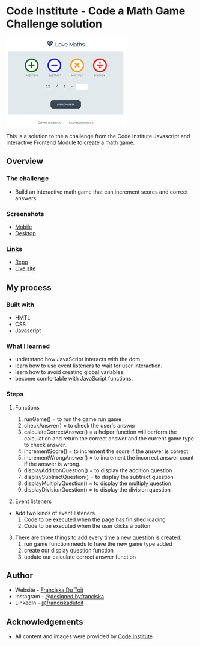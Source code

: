 # Code Institute - Code a Math Game Challenge solution
![Design](assets/wireframes/math-game-design.png)

This is a solution to the a challenge from the Code Institute Javascript and Interactive Frontend Module to create a math game. 

## Overview

### The challenge

- Build an interactive math game that can increment scores and correct answers.

### Screenshots

- [Mobile](assets/wireframes/mobile-design.png)
- [Desktop](assets/wireframes/math-game-design.png)

### Links

- [Repo](https://github.com/Franciskadtt/love-maths-game)
- [Live site](https://franciskadtt.github.io/Tea-Recipe-Steps/)

## My process

### Built with

- HMTL
- CSS 
- Javascript

### What I learned
- understand how JavaScript interacts with the dom.
- learn how to use event listeners to wait for user interaction.
- learn how to avoid creating global variables.
- become comfortable with JavaScript functions.

### Steps
1. Functions
    1. runGame() = to run the game run game 
    2. checkAnswer() = to check the user's answer 
    3. calculateCorrectAnswer() = a helper function will perform the calculation and return the correct answer and the current game type to check answer.
    4. incrementScore() = to increment the score if the answer is correct
    5. incrementWrongAnswer() = to increment the incorrect answer count if the answer is wrong.
    6. displayAdditionQuestion() = to display the addition question 
    7. displaySubtractQuestion() = to display the subtract question 
    8. displayMultiplyQuestion() = to display the multiply question
    9. displayDivisionQuestion() = to display the division question

2. Event listeners
- Add two kinds of event listeners. 
    1. Code to be executed when the page has finished loading
    2. Code to be executed when the user clicks a button

3. There are three things to add every time a new question is created:
    1. run game function needs to have the new game type added
    2. create our display question function
    3. update our calculate correct answer function


## Author

- Website - [Franciska Du Toit](https://franciskadutoit.com/)
- Instagram - [@designed.byfranciska
](https://www.instagram.com/designed.byfranciska/)
- LinkedIn - [@franciskadutoit
](https://www.linkedin.com/in/franciskadutoit/)

## Acknowledgements

- All content and images were provided by [Code Institute
](https://codeinstitute.net/)





